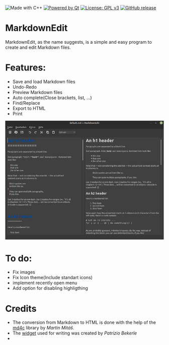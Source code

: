 ![Made with C++](https://forthebadge.com/images/badges/made-with-c-plus-plus.svg)
[![Powered by Qt](https://forthebadge.com/images/badges/powered-by-qt.svg)](https://qt.io)
[![License: GPL v3](https://img.shields.io/badge/License-GPLv3-blue.svg)](https://www.gnu.org/licenses/gpl-3.0)
[![GitHub release](https://img.shields.io/github/v/release/software-made-easy/MarkdownEdit.svg)](https://github.com/software-made-easy/MarkdownEdit/releases/)


# MarkdownEdit 
MarkdownEdit, as the name suggests, is a simple and easy program to create and edit Markdown files.

# Features:
- Save and load Markdown files
- Undo-Redo
- Preview Markdown files
- Auto complete(Close brackets, list, ...)
- Find/Replace
- Export to HTML
- Print

![Example](doc/images/Example.png)

# To do:
- Fix images
- Fix Icon theme(Include standart icons)
- implement recently open menu
- Add option for disabling highligthing

# Credits

- The conversion from Markdown to HTML is done with the help of the [md4c](\"https://github.com/mity/md4c\") library by _Martin Mitáš_.
- The [widget](\"https://github.com/pbek/qmarkdowntextedit\") used for writing was created by _Patrizio Bekerle_
- 
